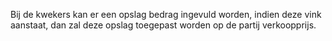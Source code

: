 Bij de kwekers kan er een opslag bedrag ingevuld worden, indien deze vink aanstaat, dan zal deze opslag toegepast worden op de partij verkoopprijs.
